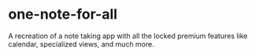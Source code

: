 # one-note-for-all
A recreation of a note taking app with all the locked premium features like calendar, specialized views, and much more. 
